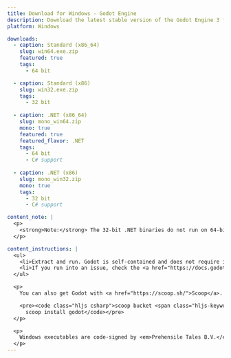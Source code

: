 ```yaml
---
title: Download for Windows - Godot Engine
description: Download the latest stable version of the Godot Engine 3 for Windows
platform: Windows

downloads:
  - caption: Standard (x86_64)
    slug: win64.exe.zip
    featured: true
    tags:
      - 64 bit

  - caption: Standard (x86)
    slug: win32.exe.zip
    tags:
      - 32 bit
  
  - caption: .NET (x86_64)
    slug: mono_win64.zip
    mono: true
    featured: true
    featured_flavor: .NET
    tags:
      - 64 bit
      - C# support
  
  - caption: .NET (x86)
    slug: mono_win32.zip
    mono: true
    tags:
      - 32 bit
      - C# support

content_note: |
  <p>
    <strong>Note:</strong> The 32-bit .NET binaries do not run on 64-bit Windows systems at the time being. Make sure to export 64-bit .NET binaries for your 64-bit target platforms.
  </p>

content_instructions: |
  <ul>
    <li>Extract and run. Godot is self-contained and does not require installation.</li>
    <li>If you run into an issue, check the <a href="https://docs.godotengine.org/en/stable/about/troubleshooting.html">Troubleshooting</a> page for common issues and their solutions.</li>
  </ul>

  <p>
    You can also get Godot with <a href="https://scoop.sh/">Scoop</a>.

    <pre><code class="hljs csharp">scoop bucket <span class="hljs-keyword">add</span> extras
      scoop install godot</code></pre>
  </p>

  <p>
    Windows executables are code-signed by <em>Prehensile Tales B.V.</em>
  </p>
---
```

